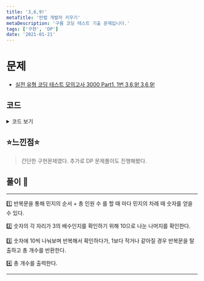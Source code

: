 ```yaml
---
title: '3,6,9!'
metaTitle: '만렙 개발자 키우기'
metaDescription: '구름 코딩 테스트 기출 문제입니다.'
tags: ['구현', 'DP']
date: '2021-01-21'
---
```


# 문제

- [실전 유형 코딩 테스트 모의고사 3000 Part1. 1번 3,6,9! 3,6,9!](https://knu.goorm.io/learn/lecture/25446/%EC%8B%A4%EC%A0%84-%EC%9C%A0%ED%98%95-%EC%BD%94%EB%94%A9-%ED%85%8C%EC%8A%A4%ED%8A%B8-%EB%AA%A8%EC%9D%98%EA%B3%A0%EC%82%AC-3000/lesson/1276067/%EB%82%9C%EC%9D%B4%EB%8F%84-2-3-6-9-3-6-9)

## 코드

<details><summary> 코드 보기 </summary>

```java
import java.io.*;
import java.util.*;

class Main {
    static int n, e, m;
    public static void main(String[] args) throws Exception {
        BufferedReader br = new BufferedReader(new InputStreamReader(System.in));
        StringTokenizer st = new StringTokenizer(br.readLine());
        n = Integer.parseInt(st.nextToken());
        e = Integer.parseInt(st.nextToken());
        m = Integer.parseInt(st.nextToken());
        int ans = 0, i=0;

        while(true){
            int num = m + n*i;
            if(num > e) break;
            ans += checkThree(num);
            i+=1;
        }
        System.out.println(ans);
    }
    static int checkThree(int num){
        int ret = 0;
        while(num > 1){
            int digit = num % 10;
            if(digit == 3 || digit == 6 || digit == 9)
                ret += 1;
            num /= 10;
        }
        return ret;
    }
```

- DP를 이용한 풀이

```java
    static void dynamic(){
        int check[] = new int[5000001], ans = 0;
        for (int i = 1; i <= 5000000; i++) {
            int digit = i % 10;
            check[i] = check[i/10];
            if(digit != 0 && digit % 3 == 0)
                check[i] += 1;
        }
        for (int i = m; i <= e; i += n)
            ans += check[i];
        System.out.println(ans);
    }
}
```

</details>

## ⭐️느낀점⭐️

> 간단한 구현문제였다. 추가로 DP 문제풀이도 진행해봤다.

## 풀이 📣

<hr/>
1️⃣ 반복문을 통해 민지의 순서 + 총 인원 수 를 할 때 마다 민지의 차례 때 숫자를 얻을 수 있다. <br/>

2️⃣️ 숫자의 각 자리가 3의 배수인지를 확인하기 위해 10으로 나눈 나머지를 확인한다.

3️⃣ 숫자에 10씩 나눠보며 반복해서 확인하다가, 1보다 작거나 같아질 경우 반복문을 탈출하고 총 개수를 반환한다.

4️⃣ 총 개수를 출력한다.

<hr/>
